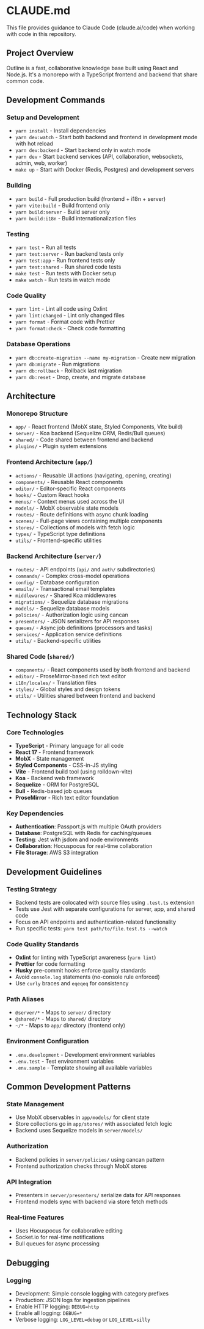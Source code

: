 # CLAUDE.md

This file provides guidance to Claude Code (claude.ai/code) when working with code in this repository.

## Project Overview

Outline is a fast, collaborative knowledge base built using React and Node.js. It's a monorepo with a TypeScript frontend and backend that share common code.

## Development Commands

### Setup and Development
- `yarn install` - Install dependencies
- `yarn dev:watch` - Start both backend and frontend in development mode with hot reload
- `yarn dev:backend` - Start backend only in watch mode
- `yarn dev` - Start backend services (API, collaboration, websockets, admin, web, worker)
- `make up` - Start with Docker (Redis, Postgres) and development servers

### Building
- `yarn build` - Full production build (frontend + i18n + server)
- `yarn vite:build` - Build frontend only
- `yarn build:server` - Build server only
- `yarn build:i18n` - Build internationalization files

### Testing
- `yarn test` - Run all tests
- `yarn test:server` - Run backend tests only
- `yarn test:app` - Run frontend tests only
- `yarn test:shared` - Run shared code tests
- `make test` - Run tests with Docker setup
- `make watch` - Run tests in watch mode

### Code Quality
- `yarn lint` - Lint all code using Oxlint
- `yarn lint:changed` - Lint only changed files
- `yarn format` - Format code with Prettier
- `yarn format:check` - Check code formatting

### Database Operations
- `yarn db:create-migration --name my-migration` - Create new migration
- `yarn db:migrate` - Run migrations
- `yarn db:rollback` - Rollback last migration
- `yarn db:reset` - Drop, create, and migrate database

## Architecture

### Monorepo Structure
- `app/` - React frontend (MobX state, Styled Components, Vite build)
- `server/` - Koa backend (Sequelize ORM, Redis/Bull queues)
- `shared/` - Code shared between frontend and backend
- `plugins/` - Plugin system extensions

### Frontend Architecture (`app/`)
- `actions/` - Reusable UI actions (navigating, opening, creating)
- `components/` - Reusable React components
- `editor/` - Editor-specific React components
- `hooks/` - Custom React hooks
- `menus/` - Context menus used across the UI
- `models/` - MobX observable state models
- `routes/` - Route definitions with async chunk loading
- `scenes/` - Full-page views containing multiple components
- `stores/` - Collections of models with fetch logic
- `types/` - TypeScript type definitions
- `utils/` - Frontend-specific utilities

### Backend Architecture (`server/`)
- `routes/` - API endpoints (`api/` and `auth/` subdirectories)
- `commands/` - Complex cross-model operations
- `config/` - Database configuration
- `emails/` - Transactional email templates
- `middlewares/` - Shared Koa middlewares
- `migrations/` - Sequelize database migrations
- `models/` - Sequelize database models
- `policies/` - Authorization logic using cancan
- `presenters/` - JSON serializers for API responses
- `queues/` - Async job definitions (processors and tasks)
- `services/` - Application service definitions
- `utils/` - Backend-specific utilities

### Shared Code (`shared/`)
- `components/` - React components used by both frontend and backend
- `editor/` - ProseMirror-based rich text editor
- `i18n/locales/` - Translation files
- `styles/` - Global styles and design tokens
- `utils/` - Utilities shared between frontend and backend

## Technology Stack

### Core Technologies
- **TypeScript** - Primary language for all code
- **React 17** - Frontend framework
- **MobX** - State management
- **Styled Components** - CSS-in-JS styling
- **Vite** - Frontend build tool (using rolldown-vite)
- **Koa** - Backend web framework
- **Sequelize** - ORM for PostgreSQL
- **Bull** - Redis-based job queues
- **ProseMirror** - Rich text editor foundation

### Key Dependencies
- **Authentication**: Passport.js with multiple OAuth providers
- **Database**: PostgreSQL with Redis for caching/queues
- **Testing**: Jest with jsdom and node environments
- **Collaboration**: Hocuspocus for real-time collaboration
- **File Storage**: AWS S3 integration

## Development Guidelines

### Testing Strategy
- Backend tests are colocated with source files using `.test.ts` extension
- Tests use Jest with separate configurations for server, app, and shared code
- Focus on API endpoints and authentication-related functionality
- Run specific tests: `yarn test path/to/file.test.ts --watch`

### Code Quality Standards
- **Oxlint** for linting with TypeScript awareness (`yarn lint`)
- **Prettier** for code formatting
- **Husky** pre-commit hooks enforce quality standards
- Avoid `console.log` statements (no-console rule enforced)
- Use `curly` braces and `eqeqeq` for consistency

### Path Aliases
- `@server/*` - Maps to `server/` directory
- `@shared/*` - Maps to `shared/` directory
- `~/*` - Maps to `app/` directory (frontend only)

### Environment Configuration
- `.env.development` - Development environment variables
- `.env.test` - Test environment variables
- `.env.sample` - Template showing all available variables

## Common Development Patterns

### State Management
- Use MobX observables in `app/models/` for client state
- Store collections go in `app/stores/` with associated fetch logic
- Backend uses Sequelize models in `server/models/`

### Authorization
- Backend policies in `server/policies/` using cancan pattern
- Frontend authorization checks through MobX stores

### API Integration
- Presenters in `server/presenters/` serialize data for API responses
- Frontend models sync with backend via store fetch methods

### Real-time Features
- Uses Hocuspocus for collaborative editing
- Socket.io for real-time notifications
- Bull queues for async processing

## Debugging

### Logging
- Development: Simple console logging with category prefixes
- Production: JSON logs for ingestion pipelines
- Enable HTTP logging: `DEBUG=http`
- Enable all logging: `DEBUG=*`
- Verbose logging: `LOG_LEVEL=debug` or `LOG_LEVEL=silly`